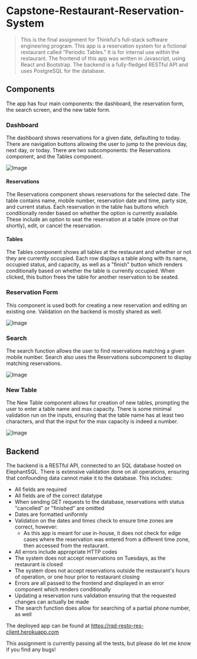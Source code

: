 # Capstone-Restaurant-Reservation-System

> This is the final assignment for Thinkful's full-stack software engineering program.
> This app is a reservation system for a fictional restaurant called "Periodic Tables."
> It is for internal use within the restaurant.
> The frontend of this app was written in Javascript, using React and Bootstrap.
> The backend is a fully-fledged RESTful API and uses PostgreSQL for the database.

## Components
The app has four main components: the dashboard, the reservation form, the search screen, and the new table form.

### Dashboard
The dashboard shows reservations for a given date, defaulting to today.
There are navigation buttons allowing the user to jump to the previous day, next day, or today.
There are two subcomponents: the Reservations component, and the Tables component.

![Image](https://i.ibb.co/0KgcC8y/Dashboard.png)

#### Reservations
The Reservations component shows reservations for the selected date.
The table contains name, mobile number, reservation date and time, party size, and current status.
Each reservation in the table has buttons which conditionally render based on whether the option is currently available.
These include an option to seat the reservation at a table (more on that shortly), edit, or cancel the reservation.

#### Tables
The Tables component shows all tables at the restaurant and whether or not they are currently occupied.
Each row displays a table along with its name, occupied status, and capacity, as well as a "finish" button
which renders conditionally based on whether the table is currently occupied.
When clicked, this button frees the table for another reservation to be seated.

### Reservation Form
This component is used both for creating a new reservation and editing an existing one.
Validation on the backend is mostly shared as well.

![Image](https://i.ibb.co/Br8Pzvx/New-reservation-form.png)

### Search
The search function allows the user to find reservations matching a given mobile number.
Search also uses the Reservations subcomponent to display matching reservations.

![Image](https://i.ibb.co/MRCLv54/search.png)

### New Table
The New Table component allows for creation of new tables, prompting the user to enter a table name and max capacity.
There is some minimal validation run on the inputs, ensuring that the table name has at least two characters,
and that the input for the max capacity is indeed a number.

![Image](https://i.ibb.co/g69PxyV/new-table.png)

## Backend
The backend is a RESTful API, connected to an SQL database hosted on ElephantSQL.
There is extensive validation done on all operations, ensuring that confounding data cannot make it to the database.
This includes:
- All fields are required
- All fields are of the correct datatype
- When sending GET requests to the database, reservations with status "cancelled" or "finished" are omitted
- Dates are formatted uniformly
- Validation on the dates and times check to ensure time zones are correct, however:
  - As this app is meant for use in-house, it does not check for edge cases where the reservation was entered from a different time zone, then accessed from the restaurant.
- All errors include appropriate HTTP codes
- The system does not accept reservations on Tuesdays, as the restaurant is closed
- The system does not accept reservations outside the restaurant's hours of operation, or one hour prior to restaurant closing
- Errors are all passed to the frontend and displayed in an error component which renders conditionally
- Updating a reservation runs validation ensuring that the requested changes can actually be made
- The search function does allow for searching of a partial phone number, as well

The deployed app can be found at https://rqd-resto-res-client.herokuapp.com

This assignment is currently passing all the tests, but please do let me know if you find any bugs!
